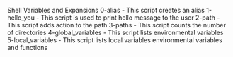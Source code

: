 Shell  Variables and Expansions
0-alias - This script creates an alias 
1-hello_you - This script is used to print hello message to the user
2-path -  This script adds action to the path
3-paths - This script counts the number of directories
4-global_variables  - This script lists environmental variables 
5-local_variables - This script lists local variables environmental variables and functions
